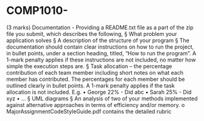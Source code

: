 # COMP1010-

(3 marks) Documentation - Providing a README.txt file as a part of the zip
file you submit, which describes the following,
§ What problem your application solves
§ A description of the structure of your program
§ The documentation should contain clear instructions on how to run
the project, in bullet points, under a section heading, titled, “How to
run the program”. A 1-mark penalty applies if these instructions are
not included, no matter how simple the execution steps are.
§ Task allocation – the percentage contribution of each team member
including short notes on what each member has contributed. The
percentages for each member should be outlined clearly in bullet
points. A 1-mark penalty applies if the task allocation is not included.
E.g.
• George 22% - Did abc
• Sarah 25% - Did xyz
• …
§ UML diagrams
§ An analysis of two of your methods implemented against alternative
approaches in terms of efficiency and/or memory.
o MajorAssignmentCodeStyleGuide.pdf contains the detailed rubric